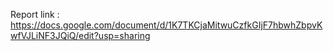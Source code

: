 Report link : https://docs.google.com/document/d/1K7TKCjaMitwuCzfkGIjF7hbwhZbpvKwfVJLiNF3JQiQ/edit?usp=sharing


